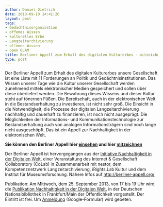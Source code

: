 ```yaml
---
author: Daniel Dietrich
date: 2013-09-10 14:41:26
layout: post
tags:
- Gedächtnisorganisation
- offenes Wissen
- kulturelles Erbe
- Langzeitarchivierung
- offenes Wissen
- open GLAM
title: Berliner Appell zum Erhalt des digitalen Kulturerbes - mitzeichnen!
type: post
---
```


Der Berliner Appell zum Erhalt des digitalen Kulturerbes unsere Gesellschaft ist eine Liste mit 11 Forderungen an Politik und Gedächtnisinstitutionen. Das Wissen unserer Tage wie die Kultur unserer Gesellschaft werden zunehmend mittels elektronischer Medien gespeichert und sollen über diese überliefert werden. Die Bewahrung dieses Wissens und dieser Kultur steht auf tönernen Füßen. Die Bereitschaft, auch in der elektronischen Welt in die Bestandserhaltung zu investieren, ist nicht sehr groß. Die Einsicht in die Notwendigkeit, die Prozesse der digitalen Langzeitarchivierung nachhaltig und dauerhaft zu finanzieren, ist noch nicht ausgeprägt. Die Möglichkeiten der Informations- und Kommunikationstechnologie zur Bestandserhaltung auch von analogen Informationsträgern sind noch lange nicht ausgeschöpft. Das ist ein Appell zur Nachhaltigkeit in der elektronischen Welt.

**Sie können den Berliner Appell hier [einsehen](http://www.berliner-appell.org/index.html) und hier [mitzeichnen](https://secure.avaaz.org/de/petition/Berliner_Appell_zur_Nachhaltigkeit_in_der_Digitalen_Welt/)**

Der Berliner Appell ist hervorgegangen aus der [Initiative Nachhaltigkeit in der Digitalen Welt](http://www.collaboratory.de/w/Initiative_Nachhaltigkeit_in_der_Digitalen_Welt), einer Veranstaltung des Internet & Gesellschaft Collaboratory (CoLab) in Zusammenarbeit mit nestor, dem Kompetenznetzwerk Langzeitarchivierung, iRights.Lab Kultur und dem Institut für Museumsforschung. Nähere Infos auf <http://berliner-appell.org/>

Publikation: Am Mittwoch, dem 25. September 2013, von 17 bis 19 Uhr wird die [Publikation Nachhaltigkeit in der Digitalen Welt](http://www.collaboratory.de/w/Publikation_Nachhaltigkeit_in_der_Digitalen_Welt), in der Deutschen Nationalbibliothek in Frankfurt/Main der Öffentlichkeit vorgestellt. Der Eintritt ist frei. Um [Anmeldung](http://goo.gl/0aOjn9) (Google-Formular) wird gebeten.